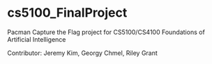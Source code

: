# cs5100_FinalProject
Pacman Capture the Flag project for CS5100/CS4100 Foundations of Artificial Intelligence

Contributor: Jeremy Kim, Georgy Chmel, Riley Grant
